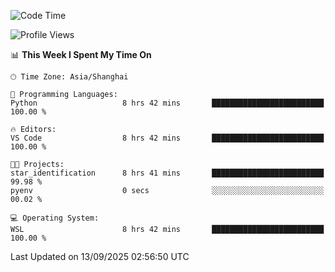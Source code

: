 <!--START_SECTION:waka-->
![Code Time](http://img.shields.io/badge/Code%20Time-3%2C107%20hrs%208%20mins-blue)

![Profile Views](http://img.shields.io/badge/Profile%20Views-42-blue)

📊 **This Week I Spent My Time On** 

```text
🕑︎ Time Zone: Asia/Shanghai

💬 Programming Languages: 
Python                   8 hrs 42 mins       █████████████████████████   100.00 % 

🔥 Editors: 
VS Code                  8 hrs 42 mins       █████████████████████████   100.00 % 

🐱‍💻 Projects: 
star_identification      8 hrs 41 mins       █████████████████████████   99.98 % 
pyenv                    0 secs              ░░░░░░░░░░░░░░░░░░░░░░░░░   00.02 % 

💻 Operating System: 
WSL                      8 hrs 42 mins       █████████████████████████   100.00 % 
```


 Last Updated on 13/09/2025 02:56:50 UTC
<!--END_SECTION:waka-->